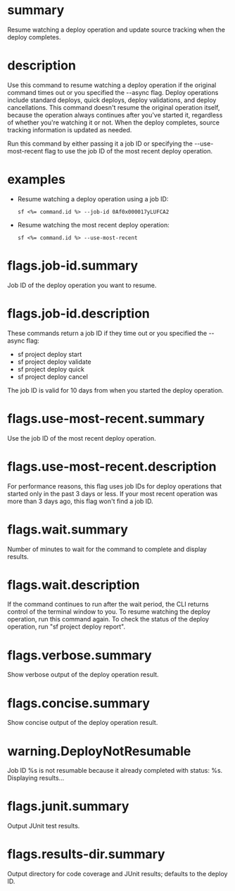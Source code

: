# summary

Resume watching a deploy operation and update source tracking when the deploy completes.

# description

Use this command to resume watching a deploy operation if the original command times out or you specified the --async flag. Deploy operations include standard deploys, quick deploys, deploy validations, and deploy cancellations. This command doesn't resume the original operation itself, because the operation always continues after you've started it, regardless of whether you're watching it or not. When the deploy completes, source tracking information is updated as needed.

Run this command by either passing it a job ID or specifying the --use-most-recent flag to use the job ID of the most recent deploy operation.

# examples

- Resume watching a deploy operation using a job ID:

      sf <%= command.id %> --job-id 0Af0x000017yLUFCA2

- Resume watching the most recent deploy operation:

      sf <%= command.id %> --use-most-recent

# flags.job-id.summary

Job ID of the deploy operation you want to resume.

# flags.job-id.description

These commands return a job ID if they time out or you specified the --async flag:

- sf project deploy start
- sf project deploy validate
- sf project deploy quick
- sf project deploy cancel

The job ID is valid for 10 days from when you started the deploy operation.

# flags.use-most-recent.summary

Use the job ID of the most recent deploy operation.

# flags.use-most-recent.description

For performance reasons, this flag uses job IDs for deploy operations that started only in the past 3 days or less. If your most recent operation was more than 3 days ago, this flag won't find a job ID.

# flags.wait.summary

Number of minutes to wait for the command to complete and display results.

# flags.wait.description

If the command continues to run after the wait period, the CLI returns control of the terminal window to you. To resume watching the deploy operation, run this command again. To check the status of the deploy operation, run "sf project deploy report".

# flags.verbose.summary

Show verbose output of the deploy operation result.

# flags.concise.summary

Show concise output of the deploy operation result.

# warning.DeployNotResumable

Job ID %s is not resumable because it already completed with status: %s. Displaying results...

# flags.junit.summary

Output JUnit test results.

# flags.results-dir.summary

Output directory for code coverage and JUnit results; defaults to the deploy ID.
